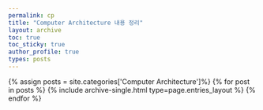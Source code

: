 ```yaml
---
permalink: cp
title: "Computer Architecture 내용 정리"
layout: archive
toc: true
toc_sticky: true
author_profile: true
types: posts
---
```


{% assign posts = site.categories['Computer Architecture']%}
{% for post in posts %}
  {% include archive-single.html type=page.entries_layout %}
{% endfor %}